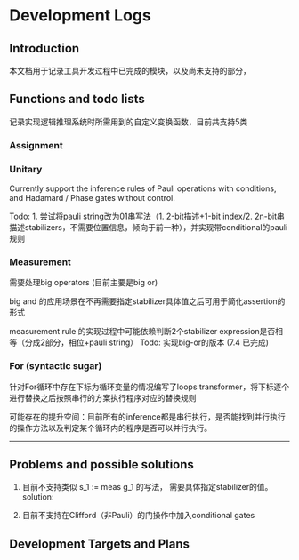 # Development Logs 

## Introduction
本文档用于记录工具开发过程中已完成的模块，以及尚未支持的部分，


## Functions and todo lists 
记录实现逻辑推理系统时所需用到的自定义变换函数，目前共支持5类
### Assignment

### Unitary
Currently support the inference rules of Pauli operations with conditions, and Hadamard / Phase gates without control. 

Todo: 1. 尝试将pauli string改为01串写法（1. 2-bit描述+1-bit index/2. 2n-bit串描述stabilizers，不需要位置信息，倾向于前一种），并实现带conditional的pauli 规则
### Measurement
需要处理big operators (目前主要是big or) 

big and 的应用场景在不再需要指定stabilizer具体值之后可用于简化assertion的形式

measurement rule 的实现过程中可能依赖判断2个stabilizer expression是否相等（分成2部分，相位+pauli string）
Todo: 实现big-or的版本 (7.4 已完成)

### For (syntactic sugar)
针对For循环中存在下标为循环变量的情况编写了loops transformer，将下标逐个进行替换之后按照串行的方案执行程序对应的替换规则

可能存在的提升空间：目前所有的inference都是串行执行，是否能找到并行执行的操作方法以及判定某个循环内的程序是否可以并行执行。

---------------------


## Problems and possible solutions 
1. 目前不支持类似 s_1 := meas g_1 的写法， 需要具体指定stabilizer的值。solution: 

2. 目前不支持在Clifford（非Pauli）的门操作中加入conditional gates

## Development Targets and Plans